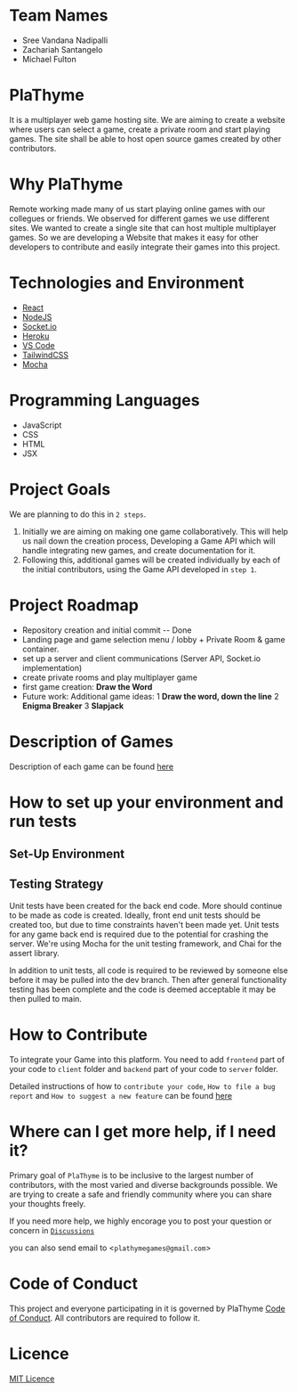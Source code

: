 # Team Names
* Sree Vandana Nadipalli
* Zachariah Santangelo
* Michael Fulton

# PlaThyme
It is a multiplayer web game hosting site. We are aiming to create a website where users can select a game, create a private room and start playing games. The site shall be able to host open source games created by other contributors. 

# Why PlaThyme
Remote working made many of us start playing online games with our collegues or friends. We observed for different games we use different sites. We wanted to create a single site that can host multiple multiplayer games. So we are developing a Website that makes it easy for other developers to contribute and easily integrate their games into this project.

# Technologies and Environment
* [React](https://reactjs.org/docs/getting-started.html)
* [NodeJS](https://nodejs.org/en/docs/)
* [Socket.io](https://socket.io/docs/v4)
* [Heroku](https://www.heroku.com/) 
* [VS Code](https://code.visualstudio.com/)
* [TailwindCSS](https://tailwindcss.com/docs/guides/create-react-app)
* [Mocha](https://mochajs.org/)

# Programming Languages
* JavaScript
* CSS
* HTML
* JSX

# Project Goals
We are planning to do this in `2 steps`. 
1. Initially we are aiming on making one game collaboratively. This will help us nail down the creation process, Developing a Game API which will handle integrating new games, and create documentation for it. 
2. Following this, additional games will be created individually by each of the initial contributors, using the Game API developed in `step 1`.

# Project Roadmap
* Repository creation and initial commit -- Done
* Landing page and game selection menu / lobby + Private Room & game container.
* set up a server and client communications (Server API, Socket.io implementation)
* create private rooms and play multiplayer game
* first game creation: __Draw the Word__
* Future work: Additional game ideas: 
  1 __Draw the word, down the line__
  2 __Enigma Breaker__
  3 __Slapjack__

# Description of Games

Description of each game can be found [here](https://github.com/PlaThyme/PlaThyme/tree/main/gamedescriptions.md)

# How to set up your environment and run tests

## Set-Up Environment

## Testing Strategy
Unit tests have been created for the back end code. More should continue to be made as code is created. Ideally, front end unit tests should be created too, but due to time constraints haven't been made yet. Unit tests for any game back end is required due to the potential for crashing the server. We're using Mocha for the unit testing framework, and Chai for the assert library.

In addition to unit tests, all code is required to be reviewed by someone else before it may be pulled into the dev branch. Then after general functionality testing has been complete and the code is deemed acceptable it may be then pulled to main.

# How to Contribute
 To integrate your Game into this platform. You need to add `frontend` part of your code to `client` folder and `backend` part of your code to `server` folder. 

 Detailed instructions of how to `contribute your code`, `How to file a bug report` and `How to suggest a new feature` can be found [here](https://github.com/PlaThyme/PlaThyme/blob/main/CONTRIBUTING.md)

# Where can I get more help, if I need it?

Primary goal of `PlaThyme` is to be inclusive to the largest number of contributors, with the most varied and diverse backgrounds possible.
We are trying to create a safe and friendly community where you can share your thoughts freely. 

If you need more help, we highly encorage you to post your question or concern in [`Discussions`](https://github.com/PlaThyme/PlaThyme/discussions)

you can also send email to <`plathymegames@gmail.com`>

 # Code of Conduct

This project and everyone participating in it is governed by PlaThyme [Code of Conduct](https://github.com/PlaThyme/PlaThyme/blob/main/CODE_OF_CONDUCT.md). All contributors are required to follow it.

# Licence

[MIT Licence](https://github.com/PlaThyme/PlaThyme/blob/main/LICENSE)


